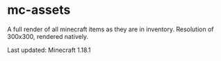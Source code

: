 # mc-assets
A full render of all minecraft items as they are in inventory. Resolution of 300x300, rendered natively.

Last updated: Minecraft 1.18.1
